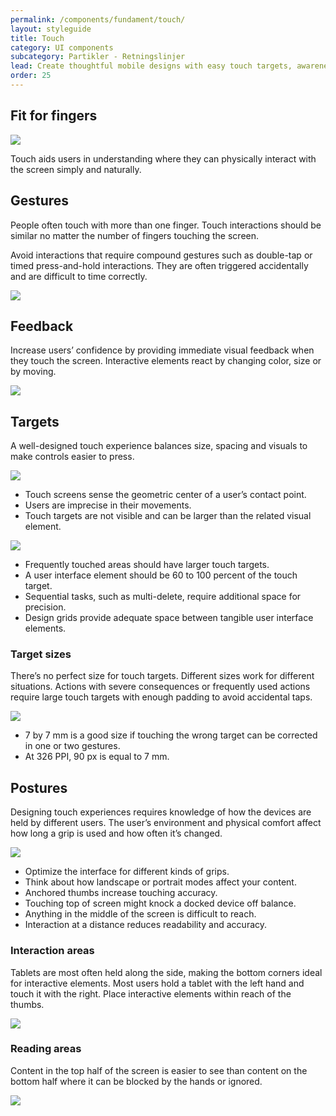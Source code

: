 ```yaml
---
permalink: /components/fundament/touch/
layout: styleguide
title: Touch
category: UI components
subcategory: Partikler - Retningslinjer
lead: Create thoughtful mobile designs with easy touch targets, awareness of how users hold devices and optimal interaction areas.
order: 25
---
```


## Fit for fingers

<div class="usa-grid-full">
    <div class="usa-width-one-third">
        <img src="{{ site.baseurl }}/img/interaction-touch_loop3.gif" style="max-width: 200px;">
    </div>
    <div class="usa-width-one-half">
        <p>Touch aids users in understanding where they can physically interact with the screen simply and naturally.</p>
    </div>
</div>

## Gestures

People often touch with more than one finger. Touch interactions should be similar no matter the number of fingers touching the screen.

Avoid interactions that require compound gestures such as double-tap or timed press-and-hold interactions. They are often triggered accidentally and are difficult to time correctly.

<img src="{{ site.baseurl }}/img/gestures.PNG" style="max-width: 670px;">

## Feedback

Increase users’ confidence by providing immediate visual feedback when they touch the screen. Interactive elements react by changing color, size or by moving.

<img src="{{ site.baseurl }}/img/feedback.PNG" style="max-width: 670px;">

## Targets

A well-designed touch experience balances size, spacing and visuals to make controls easier to press.

<div class="usa-grid-full">
  <div class="usa-width-one-third">
    <img src="{{ site.baseurl }}/img/touchpoint.gif">
  </div>
  <div class="usa-width-one-half">
    <ul class="usa-content-list">
      <li>
        Touch screens sense the geometric center of a user’s contact point.
      </li>
      <li>
       Users are imprecise in their movements.
      </li>
      <li>
        Touch targets are not visible and can be larger than the related visual element.
      </li>
    </ul>
  </div>
</div>

<div class="usa-grid-full">
  <div class="usa-width-one-third">
    <img src="{{ site.baseurl }}/img/targets-grid.svg">
  </div>
  <div class="usa-width-one-half">
    <ul class="usa-content-list">
        <li>
            Frequently touched areas should have larger touch targets.
        </li>
        <li>
        A user interface element should be 60 to 100 percent of the touch target.
        </li>
        <li>
            Sequential tasks, such as multi-delete, require additional space for precision.
        </li>
        <li>
        Design grids provide adequate space between tangible user interface elements.
        </li>
    </ul>
  </div>
</div>

### Target sizes

There’s no perfect size for touch targets. Different sizes work for different situations. Actions with severe consequences or frequently used actions require large touch targets with enough padding to avoid accidental taps.

<div class="usa-grid-full">
  <div class="usa-width-one-third">
    <img src="{{ site.baseurl }}/img/targets-sizes.svg">
  </div>
  <div class="usa-width-one-half">
    <ul class="usa-content-list">
        <li>
            7 by 7 mm is a good size if touching the wrong target can be corrected in one or two gestures.
        </li>
        <li>
        At 326 PPI, 90 px is equal to 7 mm.
        </li>
    </ul>
  </div>
</div>

## Postures

Designing touch experiences requires knowledge of how the devices are held by different users. The user’s environment and physical comfort affect how long a grip is used and how often it’s changed.

<div class="usa-grid-full">
  <div class="usa-width-one-third">
    <img src="{{ site.baseurl }}/img/flip.gif">
  </div>
  <div class="usa-width-one-half">
    <ul class="usa-content-list">
        <li>
            Optimize the interface for different kinds of grips.
        </li>
        <li>
            Think about how landscape or portrait modes affect your content.
        </li>
        <li>
            Anchored thumbs increase touching accuracy.
        </li>
        <li>
            Touching top of screen might knock a docked device off balance.
        </li>
        <li>
            Anything in the middle of the screen is difficult to reach.
        </li>
        <li>
            Interaction at a distance reduces readability and accuracy.
        </li>
    </ul>
  </div>
</div>

### Interaction areas

Tablets are most often held along the side, making the bottom corners ideal for interactive elements. Most users hold a tablet with the left hand and touch it with the right. Place interactive elements within reach of the thumbs.

<img src="{{ site.baseurl }}/img/postures-interaction-area2.svg" style="max-width: 670px;">

### Reading areas

Content in the top half of the screen is easier to see than content on the bottom half where it can be blocked by the hands or ignored.

<img src="{{ site.baseurl }}/img/postures-interaction-area2.svg" style="postures-reading-area2.svg">

